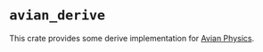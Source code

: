 # `avian_derive`

This crate provides some derive implementation for [Avian Physics](https://github.com/Jondolf/avian).
